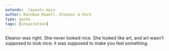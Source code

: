 ```yaml
---
extends: _layouts.main
author: Rainbow Rowell, Eleanor & Park
type: quote
tags: [inspiration]
---
```


Eleanor was right. She never looked nice. She looked like art, and art wasn’t supposed to look nice; it was supposed to make you feel something.